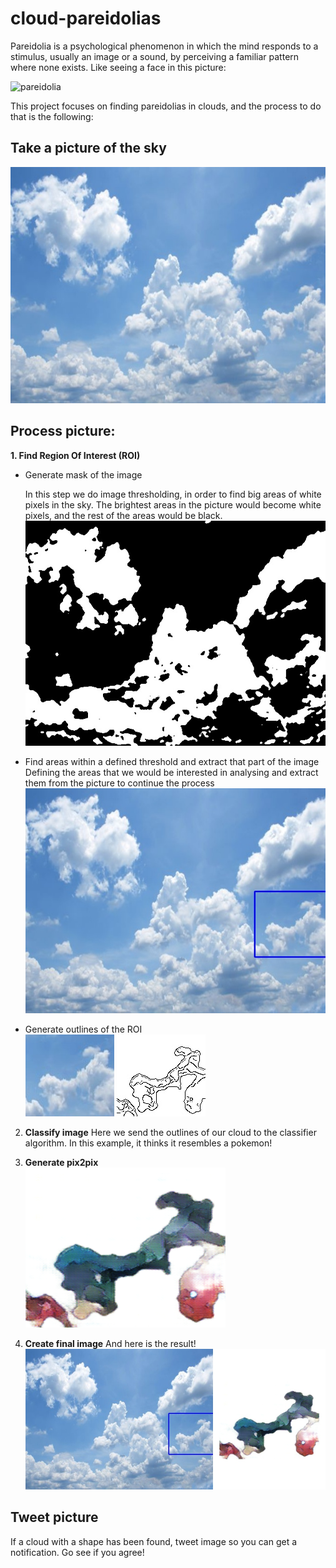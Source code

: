 # cloud-pareidolias

Pareidolia is a psychological phenomenon in which the mind responds to a stimulus, usually an image or a sound, by perceiving a familiar pattern where none exists. Like seeing a face in this picture:

![pareidolia](https://www.artnews.com/wp-content/uploads/2017/08/4689253598_ccaa7fe938_b.jpg)

This project focuses on finding pareidolias in clouds, and the process to do that is the following:
## Take a picture of the sky
![ img](https://raw.githubusercontent.com/msotomorras/cloud-pareidolias/master/05-Debug/img_0.jpg)
## Process picture:
**1. Find Region Of Interest (ROI)**
* Generate mask of the image

    In this step we do image thresholding, in order to find big areas of white pixels in the sky. The brightest areas in the picture would become white pixels, and the rest of the areas would be black. 
    ![mask img](https://raw.githubusercontent.com/msotomorras/cloud-pareidolias/master/05-Debug/img_0_mask.jpg)

* Find areas within a defined threshold and extract that part of the image<br/>
Defining the areas that we would be interested in analysing and extract them from the picture to continue the process<br/>
![bounding box](https://raw.githubusercontent.com/msotomorras/cloud-pareidolias/master/04-Results/results/img_0.jpg)

* Generate outlines of the ROI <br/>
![bounding box](https://raw.githubusercontent.com/msotomorras/cloud-pareidolias/master/02-Classify/img_0.jpg)
![outlines](https://raw.githubusercontent.com/msotomorras/cloud-pareidolias/master/02-Classify/outlines/img_0.jpg)

2. **Classify image**
Here we send the outlines of our cloud to the classifier algorithm. In this example, it thinks it resembles a pokemon!

3. **Generate pix2pix<br/>**
![pix2pix](https://raw.githubusercontent.com/msotomorras/cloud-pareidolias/master/04-Results/images/img_0.png)

4. **Create final image**
And here is the result!<br/>
![final image](https://raw.githubusercontent.com/msotomorras/cloud-pareidolias/master/04-Results/final/final_img_0.jpg)


## Tweet picture
If a cloud with a shape has been found, tweet image so you can get a notification. Go see if you agree!
    
